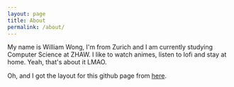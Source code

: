```yaml
---
layout: page
title: About
permalink: /about/
---
```


My name is William Wong, I'm from Zurich and I am currently studying Computer Science at ZHAW. I like to watch animes, listen to lofi and stay at home. Yeah, that's about it LMAO.

Oh, and I got the layout for this github page from [here](https://github.com/jekyll/minima).

